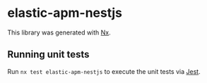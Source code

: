 # elastic-apm-nestjs

This library was generated with [Nx](https://nx.dev).


## Running unit tests

Run `nx test elastic-apm-nestjs` to execute the unit tests via [Jest](https://jestjs.io).


